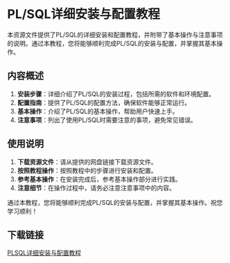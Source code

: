 # PL/SQL详细安装与配置教程

本资源文件提供了PL/SQL的详细安装和配置教程，并附带了基本操作与注意事项的说明。通过本教程，您将能够顺利完成PL/SQL的安装与配置，并掌握其基本操作。

## 内容概述

1. **安装步骤**：详细介绍了PL/SQL的安装过程，包括所需的软件和环境配置。
2. **配置指南**：提供了PL/SQL的配置方法，确保软件能够正常运行。
3. **基本操作**：介绍了PL/SQL的基本操作，帮助用户快速上手。
4. **注意事项**：列出了使用PL/SQL时需要注意的事项，避免常见错误。

## 使用说明

1. **下载资源文件**：请从提供的网盘链接下载资源文件。
2. **按照教程操作**：按照教程中的步骤进行安装和配置。
3. **参考基本操作**：在安装完成后，参考基本操作部分进行实践。
4. **注意细节**：在操作过程中，请务必注意注意事项中的内容。

通过本教程，您将能够顺利完成PL/SQL的安装与配置，并掌握其基本操作。祝您学习顺利！

## 下载链接

[PLSQL详细安装与配置教程](https://pan.quark.cn/s/279e234bf2ca)